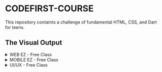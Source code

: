 # CODEFIRST-COURSE
<p>This repository containts a challenge of fundamental HTML, CSS, and Dart for teens.

## The Visual Output
<details>
    <summary>WEB EZ - Free Class</summary>
<strong>Source code : <a href="https://github.com/NabilahSharfina/CODEFIRST-COURSE/tree/main/WEB%20EZ">Click here</a></strong>

![image](https://user-images.githubusercontent.com/58089002/156140557-a4b3d5b7-f892-459a-97cf-8b0ebd5fb536.png)
</details>
<details>
    <summary>MOBILE EZ - Free Class</summary>
<strong>Source code : <a href="https://github.com/NabilahSharfina/CODEFIRST-COURSE/tree/main/MOBILE%20EZ">Click here</a></strong>

![image](https://user-images.githubusercontent.com/58089002/156139312-831268ee-fd75-421a-9c2b-08329abc291a.png)
</details>
<details>
    <summary>UI/UX - Free Class</summary>
</details>